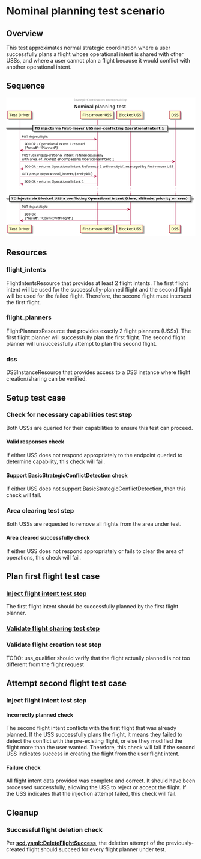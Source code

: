 # Nominal planning test scenario

## Overview

This test approximates normal strategic coordination where a user successfully
plans a flight whose operational intent is shared with other USSs, and where a
user cannot plan a flight because it would conflict with another operational
intent.

## Sequence

![Sequence diagram](sequence.png)

## Resources

### flight_intents

FlightIntentsResource that provides at least 2 flight intents.  The first flight intent will be used for the successfully-planned flight and the second flight will be used for the failed flight.  Therefore, the second flight must intersect the first flight.

### flight_planners

FlightPlannersResource that provides exactly 2 flight planners (USSs).  The first flight planner will successfully plan the first flight.  The second flight planner will unsuccessfully attempt to plan the second flight.

### dss

DSSInstanceResource that provides access to a DSS instance where flight creation/sharing can be verified.

## Setup test case

### Check for necessary capabilities test step

Both USSs are queried for their capabilities to ensure this test can proceed.

#### Valid responses check

If either USS does not respond appropriately to the endpoint queried to determine capability, this check will fail.

#### Support BasicStrategicConflictDetection check

If either USS does not support BasicStrategicConflictDetection, then this check will fail.

### Area clearing test step

Both USSs are requested to remove all flights from the area under test.

#### Area cleared successfully check

If either USS does not respond appropriately or fails to clear the area of operations, this check will fail.

## Plan first flight test case

### [Inject flight intent test step](../../../flight_planning/inject_successful_flight_intent.md)

The first flight intent should be successfully planned by the first flight planner.

### [Validate flight sharing test step](../validate_shared_operational_intent.md)

### Validate flight creation test step

TODO: uss_qualifier should verify that the flight actually planned is not too different from the flight request

## Attempt second flight test case

### Inject flight intent test step

#### Incorrectly planned check

The second flight intent conflicts with the first flight that was already planned.  If the USS successfully plans the flight, it means they failed to detect the conflict with the pre-existing flight, or else they modified the flight more than the user wanted.  Therefore, this check will fail if the second USS indicates success in creating the flight from the user flight intent.

#### Failure check

All flight intent data provided was complete and correct. It should have been processed successfully, allowing the USS to reject or accept the flight.  If the USS indicates that the injection attempt failed, this check will fail.

## Cleanup

### Successful flight deletion check

Per **[scd.yaml::DeleteFlightSuccess](../../../../../interfaces/automated-testing/scd/scd.yaml)**, the deletion attempt of the previously-created flight should succeed for every flight planner under test.
